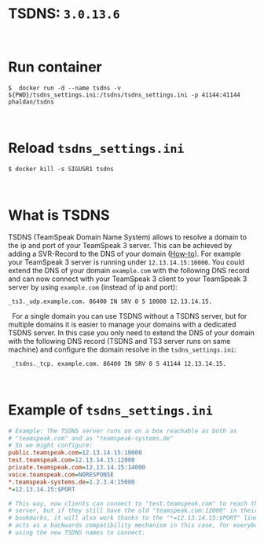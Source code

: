 # TSDNS: `3.0.13.6`
&nbsp;

# Run container

```
$  docker run -d --name tsdns -v ${PWD}/tsdns_settings.ini:/tsdns/tsdns_settings.ini -p 41144:41144 phaldan/tsdns
```
&nbsp;

# Reload `tsdns_settings.ini`
```
$ docker kill -s SIGUSR1 tsdns
```
&nbsp;

# What is TSDNS
TSDNS  (TeamSpeak Domain Name System) allows to resolve a domain to the ip and port of your TeamSpeak 3 server. This can be achieved by adding a SVR-Record to the DNS of your domain ([How-to](https://support.teamspeakusa.com/index.php?/Knowledgebase/Article/View/293/0/does-teamspeak-3-support-dns-srv-records)). 
For example your TeamSpeak 3 server is running under `12.13.14.15:10000`. You could extend the DNS of your domain `example.com` with the following DNS record and can now connect with your TeamSpeak 3 client to your TeamSpeak 3 server by using `example.com` (instead of ip and port): 

```
_ts3._udp.example.com. 86400 IN SRV 0 5 10000 12.13.14.15.
```
&nbsp;
For a single domain you can use TSDNS without a TSDNS server, but for multiple domains it is easier to manage your domains with a dedicated TSDNS server. In this case you only need to extend the DNS of your domain with the following DNS record (TSDNS and TS3 server runs on same machine) and configure the domain resolve in the `tsdns_settings.ini`:

```
 _tsdns._tcp. example.com. 86400 IN SRV 0 5 41144 12.13.14.15.
```
&nbsp;

# Example of `tsdns_settings.ini`

```ini
# Example: The TSDNS server runs on on a box reachable as both as
# "teamspeak.com" and as "teamspeak-systems.de"
# So we might configure:
public.teamspeak.com=12.13.14.15:10000
test.teamspeak.com=12.13.14.15:12000
private.teamspeak.com=12.13.14.15:14000
voice.teamspeak.com=NORESPONSE
*.teamspeak-systems.de=1.2.3.4:15000
*=12.13.14.15:$PORT

# This way, now clients can connect to "test.teamspeak.com" to reach the test
# server, but if they still have the old "teamspeak.com:12000" in their
# bookmarks, it will also work thanks to the "*=12.13.14.15:$PORT" line, which
# acts as a backwards compatibility mechanism in this case, for everybody not
# using the new TSDNS names to connect.
```